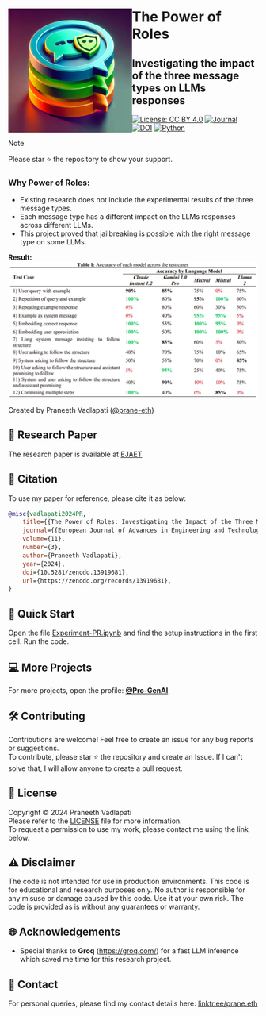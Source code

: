 <!-- Copyright (c) 2024 Praneeth Vadlapati -->

# <img src="./files/logo_small.jpg" align="left" width="250" alt="PR" /> The Power of Roles

## Investigating the impact of the three message types on LLMs responses

[![License: CC BY 4.0](https://img.shields.io/badge/License-CC_BY_4.0-yellow.svg?style=for-the-badge)](./LICENSE.md)
[![Journal](https://img.shields.io/badge/Journal%20Article-Link-darkgreen?style=for-the-badge)](https://zenodo.org/records/13919681)
[![DOI](https://img.shields.io/badge/DOI-10.5281/zenodo.13919681-blue?style=for-the-badge)](https://doi.org/10.5281/zenodo.13919681)
[![Python](https://img.shields.io/badge/Python-3776AB?style=for-the-badge&logo=python&logoColor=ffdd54)](https://www.python.org/)

> [!NOTE]
> Please star :star: the repository to show your support.

### Why Power of Roles:
- Existing research does not include the experimental results of the three message types.
- Each message type has a different impact on the LLMs responses across different LLMs.
- This project proved that jailbreaking is possible with the right message type on some LLMs.

**Result:** <br>
<img src="./files/Result.jpg" alt="Result" width="800"> <br>


Created by Praneeth Vadlapati ([@prane-eth](https://github.com/prane-eth))


## :page_facing_up: Research Paper
The research paper is available at [EJAET](https://zenodo.org/records/13919681) <br>

## :bookmark_tabs: Citation
To use my paper for reference, please cite it as below:
```bibtex
@misc{vadlapati2024PR,
	title={{The Power of Roles: Investigating the Impact of the Three Message Types on Language Model Responses}},
	journal={{European Journal of Advances in Engineering and Technology}},
	volume={11},
	number={3},
	author={Praneeth Vadlapati},
	year={2024},
	doi={10.5281/zenodo.13919681},
	url={https://zenodo.org/records/13919681},
}
```


## :rocket: Quick Start
Open the file [Experiment-PR.ipynb](Experiment-PR.ipynb)
	and find the setup instructions in the first cell.
Run the code. <br>


## :computer: More Projects
For more projects, open the profile: **[@Pro-GenAI](https://github.com/Pro-GenAI)** <br>


## :hammer_and_wrench: Contributing
Contributions are welcome! Feel free to create an issue for any bug reports or suggestions. <br>
To contribute, please star :star: the repository and create an Issue. If I can't solve that, I will allow anyone to create a pull request.<br>


## :identification_card: License
Copyright &copy; 2024 Praneeth Vadlapati <br>
Please refer to the [LICENSE](./LICENSE.md) file for more information. <br>
To request a permission to use my work, please contact me using the link below.


## :warning: Disclaimer
The code is not intended for use in production environments.
This code is for educational and research purposes only.
No author is responsible for any misuse or damage caused by this code.
Use it at your own risk. The code is provided as is without any guarantees or warranty.


## :globe_with_meridians: Acknowledgements
- Special thanks to **Groq** (https://groq.com/) for a fast LLM inference which saved me time for this research project.


## :email: Contact
For personal queries, please find my contact details here: [linktr.ee/prane.eth](https://linktr.ee/prane.eth)

